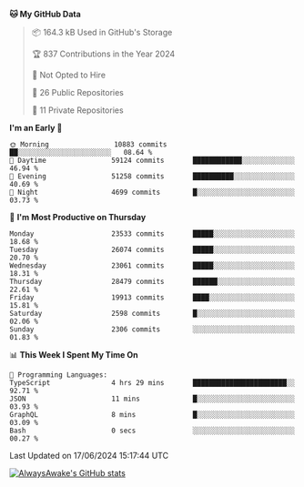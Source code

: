 <!--START_SECTION:waka-->
**🐱 My GitHub Data** 

> 📦 164.3 kB Used in GitHub's Storage 
 > 
> 🏆 837 Contributions in the Year 2024
 > 
> 🚫 Not Opted to Hire
 > 
> 📜 26 Public Repositories 
 > 
> 🔑 11 Private Repositories 
 > 
**I'm an Early 🐤** 

```text
🌞 Morning                10883 commits       ██░░░░░░░░░░░░░░░░░░░░░░░   08.64 % 
🌆 Daytime                59124 commits       ████████████░░░░░░░░░░░░░   46.94 % 
🌃 Evening                51258 commits       ██████████░░░░░░░░░░░░░░░   40.69 % 
🌙 Night                  4699 commits        █░░░░░░░░░░░░░░░░░░░░░░░░   03.73 % 
```
📅 **I'm Most Productive on Thursday** 

```text
Monday                   23533 commits       █████░░░░░░░░░░░░░░░░░░░░   18.68 % 
Tuesday                  26074 commits       █████░░░░░░░░░░░░░░░░░░░░   20.70 % 
Wednesday                23061 commits       █████░░░░░░░░░░░░░░░░░░░░   18.31 % 
Thursday                 28479 commits       ██████░░░░░░░░░░░░░░░░░░░   22.61 % 
Friday                   19913 commits       ████░░░░░░░░░░░░░░░░░░░░░   15.81 % 
Saturday                 2598 commits        █░░░░░░░░░░░░░░░░░░░░░░░░   02.06 % 
Sunday                   2306 commits        ░░░░░░░░░░░░░░░░░░░░░░░░░   01.83 % 
```


📊 **This Week I Spent My Time On** 

```text
💬 Programming Languages: 
TypeScript               4 hrs 29 mins       ███████████████████████░░   92.71 % 
JSON                     11 mins             █░░░░░░░░░░░░░░░░░░░░░░░░   03.93 % 
GraphQL                  8 mins              █░░░░░░░░░░░░░░░░░░░░░░░░   03.09 % 
Bash                     0 secs              ░░░░░░░░░░░░░░░░░░░░░░░░░   00.27 % 
```


 Last Updated on 17/06/2024 15:17:44 UTC
<!--END_SECTION:waka-->

[![AlwaysAwake's GitHub stats](https://github-readme-stats.vercel.app/api?username=AlwaysAwake&show_icons=true&theme=github_dark&count_private=true)](https://github.com/AlwaysAwake/AlwaysAwake)
